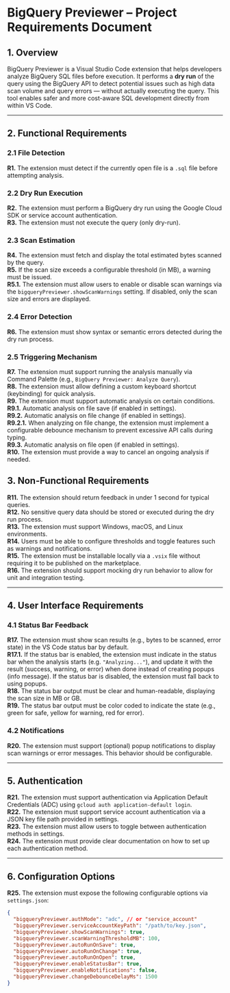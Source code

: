 # BigQuery Previewer – Project Requirements Document

## 1. Overview

BigQuery Previewer is a Visual Studio Code extension that helps developers analyze BigQuery SQL files before execution. It performs a **dry run** of the query using the BigQuery API to detect potential issues such as high data scan volume and query errors — without actually executing the query. This tool enables safer and more cost-aware SQL development directly from within VS Code.

---

## 2. Functional Requirements

### 2.1 File Detection  
**R1.** The extension must detect if the currently open file is a `.sql` file before attempting analysis.

### 2.2 Dry Run Execution  
**R2.** The extension must perform a BigQuery dry run using the Google Cloud SDK or service account authentication.  
**R3.** The extension must not execute the query (only dry-run).

### 2.3 Scan Estimation  
**R4.** The extension must fetch and display the total estimated bytes scanned by the query.  
**R5.** If the scan size exceeds a configurable threshold (in MB), a warning must be issued.  
  **R5.1.** The extension must allow users to enable or disable scan warnings via the `bigqueryPreviewer.showScanWarnings` setting. If disabled, only the scan size and errors are displayed.

### 2.4 Error Detection  
**R6.** The extension must show syntax or semantic errors detected during the dry run process.

### 2.5 Triggering Mechanism  
**R7.** The extension must support running the analysis manually via Command Palette (e.g., `BigQuery Previewer: Analyze Query`).  
**R8.** The extension must allow defining a custom keyboard shortcut (keybinding) for quick analysis.  
**R9.** The extension must support automatic analysis on certain conditions.  
  **R9.1.** Automatic analysis on file save (if enabled in settings).  
  **R9.2.** Automatic analysis on file change (if enabled in settings).  
    **R9.2.1.** When analyzing on file change, the extension must implement a configurable debounce mechanism to prevent excessive API calls during typing.  
  **R9.3.** Automatic analysis on file open (if enabled in settings).  
**R10.** The extension must provide a way to cancel an ongoing analysis if needed.  

## 3. Non-Functional Requirements

**R11.** The extension should return feedback in under 1 second for typical queries.  
**R12.** No sensitive query data should be stored or executed during the dry run process.  
**R13.** The extension must support Windows, macOS, and Linux environments.  
**R14.** Users must be able to configure thresholds and toggle features such as warnings and notifications.  
**R15.** The extension must be installable locally via a `.vsix` file without requiring it to be published on the marketplace.  
**R16.** The extension should support mocking dry run behavior to allow for unit and integration testing.  

---

## 4. User Interface Requirements

### 4.1 Status Bar Feedback  
**R17.** The extension must show scan results (e.g., bytes to be scanned, error state) in the VS Code status bar by default.  
  **R17.1.** If the status bar is enabled, the extension must indicate in the status bar when the analysis starts (e.g. `"Analyzing..."`), and update it with the result (success, warning, or error) when done instead of creating popups (info message). If the status bar is disabled, the extension must fall back to using popups.  
**R18.** The status bar output must be clear and human-readable, displaying the scan size in MB or GB.  
**R19.** The status bar output must be color coded to indicate the state (e.g., green for safe, yellow for warning, red for error).  

### 4.2 Notifications  
**R20.** The extension must support (optional) popup notifications to display scan warnings or error messages. This behavior should be configurable.

---

## 5. Authentication

**R21.** The extension must support authentication via Application Default Credentials (ADC) using `gcloud auth application-default login`.  
**R22.** The extension must support service account authentication via a JSON key file path provided in settings.  
**R23.** The extension must allow users to toggle between authentication methods in settings.  
**R24.** The extension must provide clear documentation on how to set up each authentication method.

---

## 6. Configuration Options

**R25.** The extension must expose the following configurable options via `settings.json`:

```json
{
  "bigqueryPreviewer.authMode": "adc", // or "service_account"
  "bigqueryPreviewer.serviceAccountKeyPath": "/path/to/key.json",
  "bigqueryPreviewer.showScanWarnings": true,
  "bigqueryPreviewer.scanWarningThresholdMB": 100,
  "bigqueryPreviewer.autoRunOnSave": true,
  "bigqueryPreviewer.autoRunOnChange": true,
  "bigqueryPreviewer.autoRunOnOpen": true,
  "bigqueryPreviewer.enableStatusBar": true,
  "bigqueryPreviewer.enableNotifications": false,
  "bigqueryPreviewer.changeDebounceDelayMs": 1500
}
```